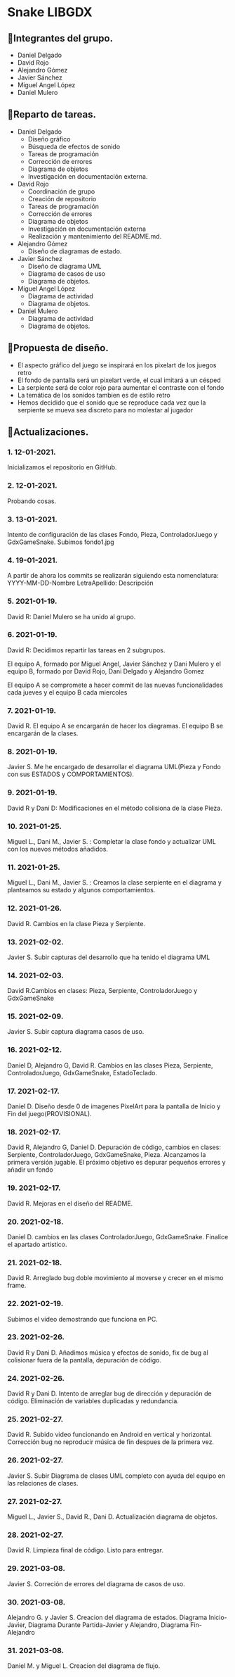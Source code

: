 # Snake LIBGDX

## 🔴Integrantes del grupo.

* Daniel Delgado
* David Rojo
* Alejandro Gómez
* Javier Sánchez
* Miguel Angel López
* Daniel Mulero

## 🔴Reparto de tareas.

* Daniel Delgado
  * Diseño gráfico
  * Búsqueda de efectos de sonido
  * Tareas de programación
  * Corrección de errores
  * Diagrama de objetos
  * Investigación en documentación externa.
* David Rojo
  * Coordinación de grupo
  * Creación de repositorio
  * Tareas de programación
  * Corrección de errores
  * Diagrama de objetos
  * Investigación en documentación externa
  * Realización y mantenimiento del README.md.
* Alejandro Gómez
  * Diseño de diagramas de estado.
* Javier Sánchez
  * Diseño de diagrama UML
  * Diagrama de casos de uso
  * Diagrama de objetos.
* Miguel Angel López
  * Diagrama de actividad
  * Diagrama de objetos.
* Daniel Mulero
  * Diagrama de actividad
  * Diagrama de objetos.

## 🔴Propuesta de diseño.

<ul>
  <li>El aspecto gráfico del juego se inspirará en los pixelart de los juegos retro</li>
  <li>El fondo de pantalla será un pixelart verde, el cual imitará a un césped</li>
  <li>La serpiente será de color rojo para aumentar el contraste con el fondo</li>
  <li>La temática de los sonidos tambien es de estilo retro</li>
  <li>Hemos decidido que el sonido que se reproduce cada vez que la serpiente se mueva sea discreto para no molestar al jugador</li>
</ul>

## 🔴Actualizaciones.

### 1. 12-01-2021.
Inicializamos el repositorio en GitHub.
### 2. 12-01-2021. 
Probando cosas.
### 3. 13-01-2021. 
Intento de configuración de las clases Fondo, Pieza, ControladorJuego y GdxGameSnake. Subimos fondo1.jpg
### 4. 19-01-2021. 
A partir de ahora los commits se realizarán siguiendo esta nomenclatura: YYYY-MM-DD-Nombre LetraApellido: Descripción
### 5. 2021-01-19. 
David R: Daniel Mulero se ha unido al grupo.
### 6. 2021-01-19. 
David R: Decidimos repartir las tareas en 2 subgrupos.

El equipo A, formado por Miguel Angel, Javier Sánchez y Dani Mulero y el equipo B, formado por David Rojo, Dani Delgado y Alejandro Gomez

El equipo A se compromete a hacer commit de las nuevas funcionalidades cada jueves y el equipo B cada miercoles
### 7. 2021-01-19.  
David R. El equipo A se encargarán de hacer los diagramas. El equipo B se encargarán de la clases.
### 8. 2021-01-19. 
Javier S. Me he encargado de desarrollar el diagrama UML(Pieza y Fondo con sus ESTADOS y COMPORTAMIENTOS).
### 9. 2021-01-19. 
David R y Dani D: Modificaciones en el método colisiona de la clase Pieza.
### 10. 2021-01-25. 
Miguel L., Dani M., Javier S. : Completar la clase fondo y actualizar UML con los nuevos métodos añadidos.
### 11. 2021-01-25. 
Miguel L., Dani M., Javier S. : Creamos la clase serpiente en el diagrama y planteamos su estado y algunos comportamientos.
### 12. 2021-01-26. 
David R. Cambios en la clase Pieza y Serpiente.
### 13. 2021-02-02. 
Javier S. Subir capturas del desarrollo que ha tenido el diagrama UML
### 14. 2021-02-03. 
David R.Cambios en clases: Pieza, Serpiente, ControladorJuego y GdxGameSnake
### 15. 2021-02-09. 
Javier S. Subir captura diagrama casos de uso.
### 16. 2021-02-12. 
Daniel D, Alejandro G, David R. Cambios en las clases Pieza, Serpiente, ControladorJuego, GdxGameSnake, EstadoTeclado.
### 17. 2021-02-17. 
Daniel D. Diseño desde 0 de imagenes PixelArt para la pantalla de Inicio y Fin del juego(PROVISIONAL).
### 18. 2021-02-17. 
David R, Alejandro G, Daniel D. Depuración de código, cambios en clases: Serpiente, ControladorJuego, GdxGameSnake, Pieza. Alcanzamos la primera versión jugable. El próximo objetivo es depurar pequeños errores y añadir un fondo
### 19. 2021-02-17. 
David R. Mejoras en el diseño del README.
### 20. 2021-02-18. 
Daniel D. cambios en las clases ControladorJuego, GdxGameSnake. Finalice el apartado artistico.
### 21. 2021-02-18. 
David R. Arreglado bug doble movimiento al moverse y crecer en el mismo frame.
### 22. 2021-02-19. 
Subimos el video demostrando que funciona en PC.
### 23. 2021-02-26. 
David R y Dani D. Añadimos música y efectos de sonido, fix de bug al colisionar fuera de la pantalla, depuración de código.
### 24. 2021-02-26. 
David R y Dani D. Intento de arreglar bug de dirección y depuración de código. Eliminación de variables duplicadas y redundancia.
### 25. 2021-02-27. 
David R. Subido video funcionando en Android en vertical y horizontal. Corrección bug no reproducir música de fin despues de la primera vez.
### 26. 2021-02-27. 
Javier S. Subir Diagrama de clases UML completo con ayuda del equipo en las relaciones de clases.
### 27. 2021-02-27. 
Miguel L., Javier S., David R., Dani D. Actualización diagrama de objetos.
### 28. 2021-02-27. 
David R. Limpieza final de código. Listo para entregar.
### 29. 2021-03-08.
Javier S. Correción de errores del diagrama de casos de uso.
### 30. 2021-03-08.
Alejandro G. y Javier S. Creacion del diagrama de estados. Diagrama Inicio-Javier, Diagrama Durante Partida-Javier y Alejandro, Diagrama Fin-Alejandro
### 31. 2021-03-08.
Daniel M. y Miguel L. Creacion del diagrama de flujo.
